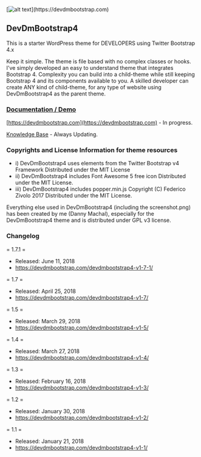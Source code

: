 [![alt text](https://devdmbootstrap.com/wp-content/uploads/DevDmBootstrap4-final-1.png "https://devdmbootstrap.com")](https://devdmbootstrap.com)


## DevDmBootstrap4

This is a starter WordPress theme for DEVELOPERS using Twitter Bootstrap 4.x

Keep it simple. The theme is file based with no complex classes or hooks. I've simply developed an easy to understand theme that integrates Bootstrap 4. Complexity you can build into a child-theme while still keeping Bootstrap 4 and its components available to you. A skilled developer can create ANY kind of child-theme, for any type of website using DevDmBootstrap4 as the parent theme.

### [Documentation / Demo](https://devdmbootstrap.com)

[https://devdmbootstrap.com](https://devdmbootstrap.com) - In progress.

[Knowledge Base](https://devdmbootstrap.com/knowledge-base/) - Always Updating.

### Copyrights and License Information for theme resources

* i) DevDmBootstrap4 uses elements from the Twitter Bootstrap v4 Framework Distributed under the MIT License
* ii) DevDmBootstrap4 includes Font Awesome 5 free icon Distributed under the MIT License.
* iii) DevDmBootstrap4 includes popper.min.js Copyright (C) Federico Zivolo 2017 Distributed under the MIT License.

Everything else used in DevDmBootstrap4 (including the screenshot.png) has been created by me (Danny Machal), especially for the DevDmBootstrap4 theme and is distributed under GPL v3 license.

### Changelog

= 1.7.1 =
* Released: June 11, 2018
* https://devdmbootstrap.com/devdmbootstrap4-v1-7-1/

= 1.7 =
* Released: April 25, 2018
* https://devdmbootstrap.com/devdmbootstrap4-v1-7/

= 1.5 =
* Released: March 29, 2018
* https://devdmbootstrap.com/devdmbootstrap4-v1-5/

= 1.4 =
* Released: March 27, 2018
* https://devdmbootstrap.com/devdmbootstrap4-v1-4/

= 1.3 =
* Released: February 16, 2018
* https://devdmbootstrap.com/devdmbootstrap4-v1-3/

= 1.2 =
* Released: January 30, 2018
* https://devdmbootstrap.com/devdmbootstrap4-v1-2/

= 1.1 =
* Released: January 21, 2018
* https://devdmbootstrap.com/devdmbootstrap4-v1-1/
